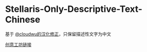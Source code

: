 # Stellaris-Only-Descriptive-Text-Chinese

基于 [@cloudwu的汉化修正](https://steamcommunity.com/sharedfiles/filedetails/?id=734129025)，只保留描述性文字为中文

[创意工坊链接](https://steamcommunity.com/sharedfiles/filedetails/?id=2950088313)
